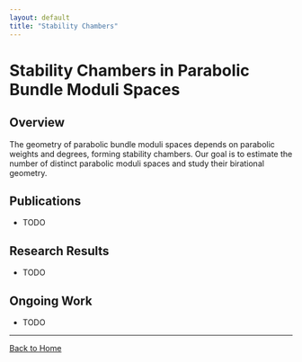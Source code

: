 ```yaml
---
layout: default
title: "Stability Chambers"
---
```


# Stability Chambers in Parabolic Bundle Moduli Spaces

## Overview
The geometry of parabolic bundle moduli spaces depends on parabolic weights and degrees, forming stability chambers. 
Our goal is to estimate the number of distinct parabolic moduli spaces and study their birational geometry.

## Publications 
- TODO

## Research Results
- TODO

## Ongoing Work
- TODO

---
[Back to Home](../index.md)
